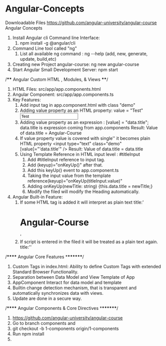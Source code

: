 # Angular-Concepts

Downloadable Files
https://github.com/angular-university/angular-course
Angular Concepts

1. Install Angular cli Command line Interface:
   1. npm install -g @angular/cli
2. Command Line tool called "ng"
   1. List all available ng command : ng --help (add, new, generate, update, build,etc)
3. Creating new Project angular-course: ng new angular-course
4. Start Angular Small Development Server: npm start

/**\*\*** Angular Custom HTML , Modules, & Views **\*\***/

1. HTML Files: src/app/app.components.html
2. Angular Component: src/app/app.components.ts
3. Key Features:
   1. Add input tag in app.component.html with class "demo"
   2. Adding value property as an HTML property: value = "Test"
      <input type="text" class="demo" value="Test"/>
   3. Adding value property as an expression : [value] = "data.title";
      data.title is expression coming from app.components
      Result: Value of data.title = Angular-Course
   4. If value property value is covered with single'' it becomes plain HTML property
      <input type="text" class="demo" [value]="'data.title'" />
      Result: Value of data.title = data.title
   5. Using Template Reference in HTML input level : #titleInput
      1. Add #titleInput reference to input tag.
      2. Add (keyup)="onKeyUp()" after that.
      3. Add this keyUp() event to app.component.ts
      4. Taking the input value from the template reference(keyup)="onKeyUp(titleInput.value)"
      5. Adding onKeyUp(newTitle: string) {this.data.title = newTitle;}
      6. Modify the filed will modify the Heading automatically.
4. Angular Built-in Feature:
   1. If some HTML tag is added it will interpret as plain text
      title:'<h1>Angular-Course</h1>'
   2. If script is entered in the filed it will be treated as a plain text again.
      title:'<script>alert("Alert")</script>'

/**\*\*\*\*** Angular Core Features \***\*\*\*\*\*\***/

1. Custom Tags in index.html: <body> <app-root></app-root></body>
   Ability to define Custom Tags with extended Standard Browser Functionality.
2. Separation between Data Model and View Template of App
3. AppComponent Interact for data model and template
4. Builtin change detection mechanism, that is transparent and automatically synchronizes data with views.
5. Update are done in a secure way.

/**\*\*\*\*** Angular Components & Core Directives \***\*\*\*\*\*\***/

1. https://github.com/angular-university/angular-course
2. Go to branch components and
3. git checkout -b 1-components origin/1-components
4. Run npm install
5.
